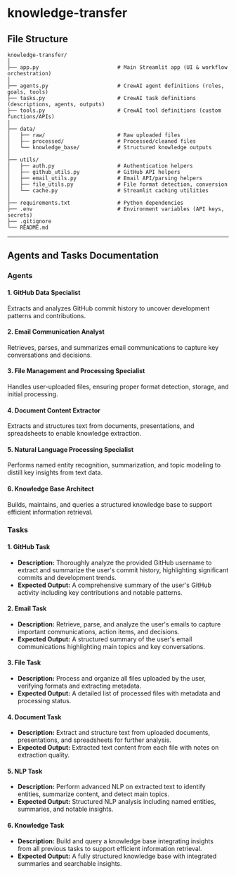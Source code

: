 # knowledge-transfer

## File Structure

```
knowledge-transfer/
│
├── app.py                         # Main Streamlit app (UI & workflow orchestration)
│
├── agents.py                      # CrewAI agent definitions (roles, goals, tools)
├── tasks.py                       # CrewAI task definitions (descriptions, agents, outputs)
├── tools.py                       # CrewAI tool definitions (custom functions/APIs)
│
├── data/
│   ├── raw/                       # Raw uploaded files
│   ├── processed/                 # Processed/cleaned files
│   └── knowledge_base/            # Structured knowledge outputs
│
├── utils/
│   ├── auth.py                    # Authentication helpers
│   ├── github_utils.py            # GitHub API helpers
│   ├── email_utils.py             # Email API/parsing helpers
│   ├── file_utils.py              # File format detection, conversion
│   └── cache.py                   # Streamlit caching utilities
│
├── requirements.txt               # Python dependencies
├── .env                           # Environment variables (API keys, secrets)
├── .gitignore
└── README.md

```

---

## Agents and Tasks Documentation

### Agents


#### 1. GitHub Data Specialist

Extracts and analyzes GitHub commit history to uncover development patterns and contributions.

#### 2. Email Communication Analyst

Retrieves, parses, and summarizes email communications to capture key conversations and decisions.

#### 3. File Management and Processing Specialist

Handles user-uploaded files, ensuring proper format detection, storage, and initial processing.

#### 4. Document Content Extractor

Extracts and structures text from documents, presentations, and spreadsheets to enable knowledge extraction.

#### 5. Natural Language Processing Specialist

Performs named entity recognition, summarization, and topic modeling to distill key insights from text data.

#### 6. Knowledge Base Architect

Builds, maintains, and queries a structured knowledge base to support efficient information retrieval.

### Tasks

#### 1. GitHub Task
- **Description:** Thoroughly analyze the provided GitHub username to extract and summarize the user's commit history, highlighting significant commits and development trends.
- **Expected Output:** A comprehensive summary of the user's GitHub activity including key contributions and notable patterns.

#### 2. Email Task
- **Description:** Retrieve, parse, and analyze the user's emails to capture important communications, action items, and decisions.
- **Expected Output:** A structured summary of the user's email communications highlighting main topics and key conversations.

#### 3. File Task
- **Description:** Process and organize all files uploaded by the user, verifying formats and extracting metadata.
- **Expected Output:** A detailed list of processed files with metadata and processing status.

#### 4. Document Task
- **Description:** Extract and structure text from uploaded documents, presentations, and spreadsheets for further analysis.
- **Expected Output:** Extracted text content from each file with notes on extraction quality.

#### 5. NLP Task
- **Description:** Perform advanced NLP on extracted text to identify entities, summarize content, and detect main topics.
- **Expected Output:** Structured NLP analysis including named entities, summaries, and notable insights.

#### 6. Knowledge Task
- **Description:** Build and query a knowledge base integrating insights from all previous tasks to support efficient information retrieval.
- **Expected Output:** A fully structured knowledge base with integrated summaries and searchable insights.



